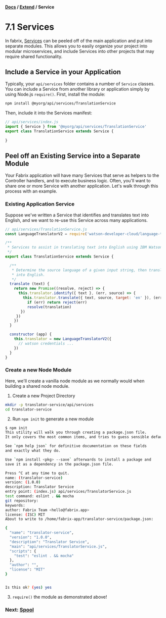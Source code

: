 #### [Docs](../) / [Extend](./) / Service

# 7.1 Services

In fabrix, [Services](../../ref/service) can be peeled off of the main application and put into separate modules.
This allows you to easily organize your project into modular microservices, and include Services into other projects that may require shared functionality.

## Include a Service in your Application

Typically, your `api/services` folder contains a number of `Service` classes.
You can include a Service from another library or application simply by using Node.js `require()`.
First, install the module:

```sh
npm install @myorg/api/services/TranslationService
```
Then, include it into the Services manifest:

```js
// api/services/index.js
import { Service } from '@myorg/api/services/TranslationService'
export class TranslationService extends Service {
  
}
```

## Peel off an Existing Service into a Separate Module

Your Fabrix application will have many Services that serve as helpers to the Controller handlers, and to execute business logic.
Often, you'll want to share one or more Service with another application. Let's walk through this process with an example.

### Existing Application Service

Suppose we've written a Service that identifies and translates text into English, and we want to re-use this Service across many applications.

```js
// api/services/TranslationService.js
const LanguageTranslatorV2 = require('watson-developer-cloud/language-translator/v2')

/**
 * Services to assist in translating text into English using IBM Watson
 */
export class TranslationService extends Service {

  /**
   * Determine the source language of a given input string, then translate
   * into English.
   */
  translate (text) {
    return new Promise((resolve, reject) => {
      this.translator.identify({ text }, (err, source) => {
        this.translator.translate({ text, source, target: 'en' }), (err, translation) => {
          if (err) return reject(err)
          resolve(translation)
       })
     })
    })
  }

  constructor (app) {
    this.translator = new LanguageTranslatorV2({
      // watson credentials ...
    })
  }
}
```

### Create a new Node Module

Here, we'll create a vanilla node module as we normally would when building a shared node module.

1. Create a new Project Directory
  ```sh
  mkdir -p translator-service/api/services
  cd translator-service
  ```

2. Run `npm init` to generate a new module

```sh
$ npm init
This utility will walk you through creating a package.json file.
It only covers the most common items, and tries to guess sensible defaults.

See `npm help json` for definitive documentation on these fields
and exactly what they do.

Use `npm install <pkg> --save` afterwards to install a package and
save it as a dependency in the package.json file.

Press ^C at any time to quit.
name: (translator-service)
version: (1.0.0)
description: Translator Service
entry point: (index.js) api/services/TranslatorService.js
test command: eslint . && mocha
git repository:
keywords:
author: Fabrix Team <hello@fabrix.app>
license: (ISC) MIT
About to write to /home/fabrix-app/translator-service/package.json:

{
  "name": "translator-service",
  "version": "1.0.0",
  "description": "Translator Service",
  "main": "api/services/TranslatorService.js",
  "scripts": {
    "test": "eslint . && mocha"
  },
  "author": "",
  "license": "MIT"
}


Is this ok? (yes) yes
```

3. `require()` the module as demonstrated above!

### Next: [Spool](./spool.md)
